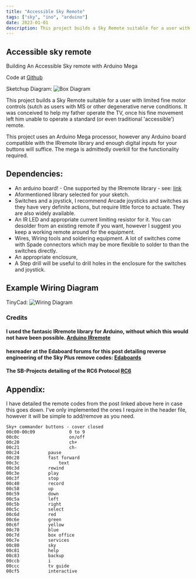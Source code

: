 ```yaml
---
title: "Accessible Sky Remote"
tags: ["sky", "ino", "arduino"]
date: 2023-01-01
description: This project builds a Sky Remote suitable for a user with limited fine motor controls
---
```

## Accessible sky remote
Building An Accessible Sky remote with Arduino Mega

Code at [Github](https://github.com/zeph1rus/skyremote)

Sketchup Diagram: ![Box Diagram](/images/skyremote-1.jpg)

This project builds a Sky Remote suitable for a user with limited fine motor controls (sutch as users with MS or other degenerative nerve conditions. It was conceived to help my father operate the  TV, once his fine movement left him unable to operate a standard (or even traditional 'accessible') remote.

This project uses an Arduino Mega processor, however any Arduino board compatible with the IRremote library and enough digital inputs for your buttons will suffice.  The mega is admittedly overkill for the functionality required.

## Dependencies:

* An arduino board! - One supported by the IRremote library - see: [link](https://github.com/z3t0/Arduino-IRremote)
* Aformentioned library selected for your sketch.
* Switches and a joystick, I recommend Arcade joysticks and switches as they have very definite actions, but require little force to actuate. They are also widely available.
* An IR LED and appropriate current limiting resistor for it. You can desolder from an existing remote if you want, however I suggest you keep a working remote around for the equipment.
* Wires, Wiring tools and soldering equipment.  A lot of switches come with Spade connectors which may be more flexible to solder to than the switches directly.
* An appropriate enclosure,
* A Step drill will be useful to drill holes in the enclosure for the switches and joystick.

## Example Wiring Diagram

TinyCad: ![Wiring Diagram](/images/skyremote-2.jpg)

### Credits

#### I used the fantasic IRremote library for Arduino, without which this would not have been possible. [Arduino IRremote](https://github.com/z3t0/Arduino-IRremote)
#### hexreader at the Edaboard forums for this post detailing reverse engineering of the Sky Plus remove codes: [Edaboards](http://www.edaboard.com/thread299046.html#post1279512)
#### The SB-Projects detailing of the RC6 Protocol [RC6](http://www.sbprojects.com/knowledge/ir/rc6.php)

## Appendix:

I have detailed the remote codes from the post linked above here in case this goes down. I've only implemented the ones I require in the header file, however it will be simple to add/remove as you need.


```
Sky+ commander buttons - cover closed
00c00-00c09             0 to 9
00c0c                   on/off
00c20                   ch+
00c21                   ch-
00c24			pause
00c28			fast forward
00c3c   	        text
00c3d			rewind
00c3e			play
00c3f			stop
00c40			record
00c58			up
00c59			down
00c5a			left
00c5b			right
00c5c			select
00c6d			red
00c6e			green
00c6f			yellow
00c70			blue
00c7d			box office
00c7e			services
00c80			sky
00c81			help
00c83			backup
00ccb			i
00ccc			tv guide
00cf5			interactive
```
 
